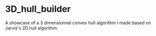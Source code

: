 # 3D_hull_builder
A showcase of a 3 dimensionnal convex hull algorithm I made based on Jarvis's 2D hull algorithm.
